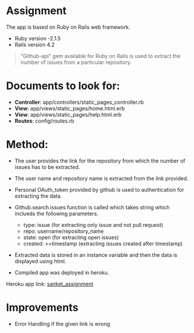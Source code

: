 # Assignment

The app is based on Ruby on Rails web framework.

  - Ruby version -2.1.5
  - Rails version 4.2

> "Github-api" gem available for Ruby on Rails is used to extract the number of issues from a particular repository.

# Documents to look for:

*  **Controller**: app/controllers/static_pages_controller.rb
*  **View**: app/views/static_pages/home.html.erb
*  **View**: app/views/static_pages/help.html.erb
*  **Routes**: config/routes.rb
# Method:

* The user provides the link for the repository from which the number of issues has to be extracted.
* The user name and repository name is extracted from the link provided.
* Personal OAuth_token provided by github is used to authentication for extracting the data.
* Github.search.issues function is called which takes string which inclueds the following parameters.
   - type: issue (for extracting only issue and not pull request)
   - repo: username/repository_name
   - state: open (for extracting open issues)
   - created: >=timestamp (extracting issues created after timestamp)

* Extracted data is stored in an instance variable and then the data is displayed using html.
* Compiled app was deployed in heroku.

Heroku app link: [sanket_assignment]

[sanket_assignment]: <https://shrouded-escarpment-34552.herokuapp.com/>

# Improvements
* Error Handling if the given link is wrong





